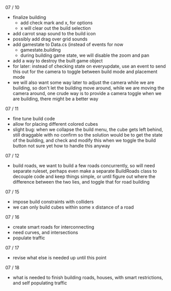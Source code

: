 07 / 10 


- finalize building
  - add check mark and x, for options
  - x will clear out the build selection
- add carrot snap sound to the build icon
- possibly add drag over grid sounds
- add gamestate to Data.cs (instead of events for now
  - gamestate.building
  - during building game state, we will disable the zoom and pan
- add a way to destroy the built game object
- for later: instead of checking state on everyupdate, use an event to send this out for the camera to toggle between build mode and placement mode
- we will also want some way later to adjust the camera while we are building, so don't let the building move around, while we are moving the camera around, one crude way is to provide a camera toggle when we are building, there might be a better way


07 / 11

- fine tune build code
- allow for placing different colored cubes
- slight bug: when we collapse the build menu, the cube gets left behind, still draggable with no confirm
  so the solution would be to get the state of the building, and check and modify this when we toggle the build button
  not sure yet how to handle this anyway


07 / 12

- build roads, we want to build a few roads concurrently, so will need separate ruleset, perhaps even make a separate BuildRoads class to decouple code and keep things simple, or until figure out where the difference between the two lies, and toggle that for road building


07 / 15

- impose build constraints with colliders
- we can only build cubes within some x distance of a road


07 / 16

- create smart roads for interconnecting
- need curves, and intersections
- populate traffic

07 / 17

- revise what else is needed up until this point

07 / 18

- what is needed to finish building roads, houses, with smart restrictions, and self populating traffic

